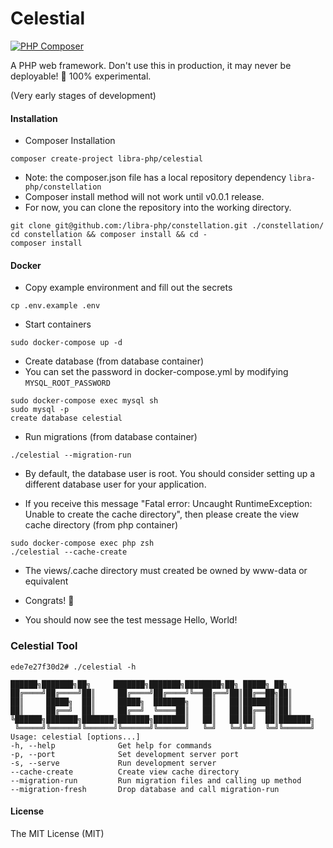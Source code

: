 # Celestial
[![PHP Composer](https://github.com/libra-php/constellation/actions/workflows/php.yml/badge.svg?branch=main)](https://github.com/libra-php/constellation/actions/workflows/php.yml)

A PHP web framework.
Don't use this in production, it may never be deployable! 🤣
100% experimental.

(Very early stages of development)

#### Installation
- Composer Installation
```
composer create-project libra-php/celestial
```

- Note: the composer.json file has a local repository dependency `libra-php/constellation`
- Composer install method will not work until v0.0.1 release.
- For now, you can clone the repository into the working directory.
```
git clone git@github.com:/libra-php/constellation.git ./constellation/
cd constellation && composer install && cd -
composer install
```

#### Docker
- Copy example environment and fill out the secrets
```
cp .env.example .env
```

- Start containers
```
sudo docker-compose up -d
```

- Create database (from database container)
- You can set the password in docker-compose.yml by modifying `MYSQL_ROOT_PASSWORD`
```
sudo docker-compose exec mysql sh
sudo mysql -p
create database celestial
```

- Run migrations (from database container)
```
./celestial --migration-run
```

- By default, the database user is root. You should consider setting up a different database user for your application.


- If you receive this message "Fatal error: Uncaught RuntimeException: Unable to create the cache directory", then please create the view cache directory (from php container)
```
sudo docker-compose exec php zsh
./celestial --cache-create
```
- The views/.cache directory must created be owned by www-data or equivalent


- Congrats! 🥳
- You should now see the test message Hello, World!


### Celestial Tool
```
ede7e27f30d2# ./celestial -h            

██████╗███████╗██╗     ███████╗███████╗████████╗██╗ █████╗ ██╗     
██╔════╝██╔════╝██║     ██╔════╝██╔════╝╚══██╔══╝██║██╔══██╗██║     
██║     █████╗  ██║     █████╗  ███████╗   ██║   ██║███████║██║     
██║     ██╔══╝  ██║     ██╔══╝  ╚════██║   ██║   ██║██╔══██║██║     
╚██████╗███████╗███████╗███████╗███████║   ██║   ██║██║  ██║███████╗
 ╚═════╝╚══════╝╚══════╝╚══════╝╚══════╝   ╚═╝   ╚═╝╚═╝  ╚═╝╚══════╝
Usage: celestial [options...]
-h, --help              Get help for commands
-p, --port              Set development server port
-s, --serve             Run development server
--cache-create          Create view cache directory
--migration-run         Run migration files and calling up method
--migration-fresh       Drop database and call migration-run
```


#### License
The MIT License (MIT)
